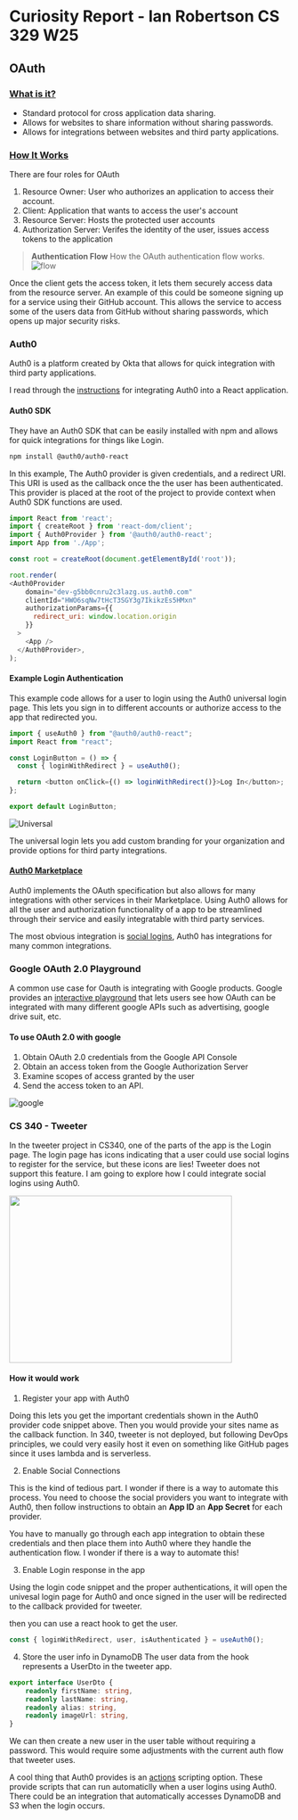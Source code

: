 # Curiosity Report - Ian Robertson CS 329 W25

## OAuth

### [What is it?](https://en.wikipedia.org/wiki/OAuth)
- Standard protocol for cross application data sharing.
- Allows for websites to share information without sharing passwords. 
- Allows for integrations between websites and third party applications. 

### [How It Works](https://www.digitalocean.com/community/tutorials/an-introduction-to-oauth-2)

There are four roles for OAuth
1. Resource Owner: User who authorizes an application to access their account. 
2. Client: Application that wants to access the user's account
3. Resource Server: Hosts the protected user accounts
4. Authorization Server: Verifes the identity of the user, issues access tokens to the application

> **Authentication Flow** How the OAuth authentication flow works. 
![flow](public/abstract_flow.png)

Once the client gets the access token, it lets them securely access data from the resource server. An example of this could be someone signing up for a service using their GitHub account. This allows the service to access some of the users data from GitHub without sharing passwords, which opens up major security risks. 


### Auth0
Auth0 is a platform created by Okta that allows for quick integration with third party applications. 

I read through the [instructions](https://auth0.com/docs/quickstart/spa/react/interactive) for integrating Auth0 into a React application. 

#### Auth0 SDK
They have an Auth0 SDK that can be easily installed with npm and allows for quick integrations for things like Login. 

```bash
npm install @auth0/auth0-react
```

In this example, The Auth0 provider is given credentials, and a redirect URI. This URI is used as the callback once the the user has been authenticated. This provider is placed at the root of the project to provide context when Auth0 SDK functions are used. 

```javascript
import React from 'react';
import { createRoot } from 'react-dom/client';
import { Auth0Provider } from '@auth0/auth0-react';
import App from './App';

const root = createRoot(document.getElementById('root'));

root.render(
<Auth0Provider
    domain="dev-g5bb0cnru2c3lazg.us.auth0.com"
    clientId="HWO6sqNw7tHcT3SGY3g7IkikzEs5HMxn"
    authorizationParams={{
      redirect_uri: window.location.origin
    }}
  >
    <App />
  </Auth0Provider>,
);
```

#### Example Login Authentication
This example code allows for a user to login using the Auth0 universal login page. This lets you sign in to different accounts or authorize access to the app that redirected you. 
```javascript
import { useAuth0 } from "@auth0/auth0-react";
import React from "react";

const LoginButton = () => {
  const { loginWithRedirect } = useAuth0();

  return <button onClick={() => loginWithRedirect()}>Log In</button>;
};

export default LoginButton;
```

![Universal](public/universal-login.png)

The universal login lets you add custom branding for your organization and provide options for third party integrations. 

#### [Auth0 Marketplace](https://marketplace.auth0.com/)
Auth0 implements the OAuth specification but also allows for many integrations with other services in their Marketplace. Using Auth0 allows for all the user and authorization functionality of a app to be streamlined through their service and easily integratable with third party services. 

The most obvious integration is [social logins](https://marketplace.auth0.com/categories/social-login), Auth0 has integrations for many common integrations.

### Google OAuth 2.0 Playground
A common use case for Oauth is integrating with Google products. Google provides an [interactive playground](https://developers.google.com/oauthplayground/) that lets users see how OAuth can be integrated with many different google APIs such as advertising, google drive suit, etc. 

#### To use OAuth 2.0 with google
1. Obtain OAuth 2.0 credentials from the Google API Console
2. Obtain an access token from the Google Authorization Server
3. Examine scopes of access granted by the user
4. Send the access token to an API.

![google](public/google%20.png)

### CS 340 - Tweeter
In the tweeter project in CS340, one of the parts of the app is the Login page. The login page has icons indicating that a user could use social logins to register for the service, but these icons are lies! Tweeter does not support this feature. I am going to explore how I could integrate social logins using Auth0. 

<img src="public/tweeter.png" width="400" height="300">

#### How it would work
1. Register your app with Auth0

Doing this lets you get the important credentials shown in the Auth0 provider code snippet above. Then you would provide your sites name as the callback function. In 340, tweeter is not deployed, but following DevOps principles, we could very easily host it even on something like GitHub pages since it uses lambda and is serverless. 

2. Enable Social Connections

This is the kind of tedious part. I wonder if there is a way to automate this process. You need to choose the social providers you want to integrate with Auth0, then follow instructions to obtain an **App ID** an **App Secret** for each provider. 

You have to manually go through each app integration to obtain these credentials and then place them into Auth0 where they handle the authentication flow. I wonder if there is a way to automate this!

3. Enable Login response in the app

Using the login code snippet and the proper authentications, it will open the univesal login page for Auth0 and once signed in the user will be redirected to the callback provided for tweeter. 

then you can use a react hook to get the user. 

```javascript
const { loginWithRedirect, user, isAuthenticated } = useAuth0();
```

4. Store the user info in DynamoDB
The user data from the hook represents a UserDto in the tweeter app. 

``` typescript
export interface UserDto {
    readonly firstName: string, 
    readonly lastName: string,
    readonly alias: string,
    readonly imageUrl: string,
}
```

We can then create a new user in the user table without requiring a password. This would require some adjustments with the current auth flow that tweeter uses. 

A cool thing that Auth0 provides is an [actions](https://auth0.com/docs/customize/actions) scripting option. These provide scripts that can run automaticlly when a user logins using Auth0. There could be an integration that automatically accesses DynamoDB and S3 when the login occurs. 